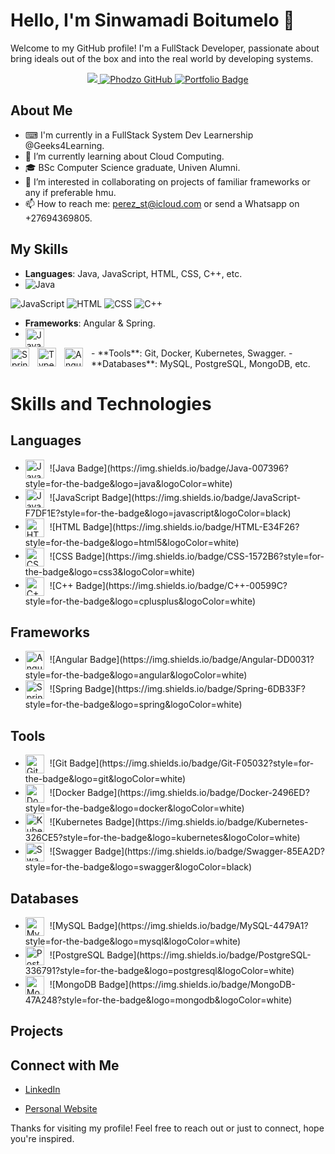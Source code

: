 # Hello, I'm Sinwamadi Boitumelo 👋

Welcome to my GitHub profile! I'm a FullStack Developer, passionate about bring ideals out of the box and into the real world by developing systems.

<p align="center">
 <a href="https://linkedin.com/in/boitumelo-sinwamadi/" target="_blank">
  <img src="https://img.shields.io/badge/LinkedIn-0077B5?style=for-the-badge&logo=linkedin&logoColor=white"/>
 </a>
 <a href="https://github.com/Boitumelo-perez" target="_blank">
  <img src="https://img.shields.io/badge/GitHub-000000?style=for-the-badge&logo=github&logoColor=white" alt="Phodzo GitHub" />
 </a>
  <a href="https://boitumelo-perez.github.io/Portfolio/" target="_blank">
  <img src="https://img.shields.io/badge/Portfolio-Visit%20Now-brightgreen?style=for-the-badge&logo=web&logoColor=white" alt="Portfolio Badge"/>
 </a>

</p>

## About Me

- ⌨ I'm currently in a FullStack System Dev Learnership @Geeks4Learning.
- 🌱 I’m currently learning about Cloud Computing.
- 🎓 BSc Computer Science graduate, Univen Alumni.
- 👯 I’m interested in collaborating on projects of familiar frameworks or any if preferable hmu.
- 📫 How to reach me: perez_st@icloud.com or send a Whatsapp on +27694369805.

## My Skills

- **Languages**: Java, JavaScript, HTML, CSS, C++, etc.
- <img src="https://img.shields.io/badge/Java-007396?style=for-the-badge&logo=java&logoColor=white" alt="Java" />
<img src="https://img.shields.io/badge/JavaScript-F7DF1E?style=for-the-badge&logo=javascript&logoColor=black" alt="JavaScript" />
<img src="https://img.shields.io/badge/HTML-E34F26?style=for-the-badge&logo=html5&logoColor=white" alt="HTML" />
<img src="https://img.shields.io/badge/CSS-1572B6?style=for-the-badge&logo=css3&logoColor=white" alt="CSS" />
<img src="https://img.shields.io/badge/C++-00599C?style=for-the-badge&logo=cplusplus&logoColor=white" alt="C++" />

- **Frameworks**: Angular & Spring.
- <img align="left" alt="Java" width="30px" style="padding-right:10px;" src="https://cdn.jsdelivr.net/gh/devicons/devicon/icons/java/java-original.svg"/>
<img align="left" alt="Spring" width="30px" style="padding-right:10px;" src="https://cdn.jsdelivr.net/gh/devicons/devicon/icons/spring/spring-original.svg" />
<img align="left" alt="TypeScript" width="30px" style="padding-right:10px;" src="https://cdn.jsdelivr.net/gh/devicons/devicon/icons/typescript/typescript-plain.svg" />
<img align="left" alt="Angular" width="30px" style="padding-right:10px;" src="https://cdn.jsdelivr.net/gh/devicons/devicon/icons/angularjs/angularjs-plain.svg" />
- **Tools**: Git, Docker, Kubernetes, Swagger.
- **Databases**: MySQL, PostgreSQL, MongoDB, etc.

# Skills and Technologies

## Languages
- <img src="https://cdn.jsdelivr.net/gh/devicons/devicon/icons/java/java-original.svg" alt="Java" width="30" style="vertical-align:middle; margin-right:5px;"> 
  ![Java Badge](https://img.shields.io/badge/Java-007396?style=for-the-badge&logo=java&logoColor=white)
- <img src="https://cdn.jsdelivr.net/gh/devicons/devicon/icons/javascript/javascript-original.svg" alt="JavaScript" width="30" style="vertical-align:middle; margin-right:5px;"> 
  ![JavaScript Badge](https://img.shields.io/badge/JavaScript-F7DF1E?style=for-the-badge&logo=javascript&logoColor=black)
- <img src="https://cdn.jsdelivr.net/gh/devicons/devicon/icons/html5/html5-original.svg" alt="HTML" width="30" style="vertical-align:middle; margin-right:5px;"> 
  ![HTML Badge](https://img.shields.io/badge/HTML-E34F26?style=for-the-badge&logo=html5&logoColor=white)
- <img src="https://cdn.jsdelivr.net/gh/devicons/devicon/icons/css3/css3-original.svg" alt="CSS" width="30" style="vertical-align:middle; margin-right:5px;"> 
  ![CSS Badge](https://img.shields.io/badge/CSS-1572B6?style=for-the-badge&logo=css3&logoColor=white)
- <img src="https://cdn.jsdelivr.net/gh/devicons/devicon/icons/cplusplus/cplusplus-original.svg" alt="C++" width="30" style="vertical-align:middle; margin-right:5px;"> 
  ![C++ Badge](https://img.shields.io/badge/C++-00599C?style=for-the-badge&logo=cplusplus&logoColor=white)

## Frameworks
- <img src="https://cdn.jsdelivr.net/gh/devicons/devicon/icons/angularjs/angularjs-original.svg" alt="Angular" width="30" style="vertical-align:middle; margin-right:5px;"> 
  ![Angular Badge](https://img.shields.io/badge/Angular-DD0031?style=for-the-badge&logo=angular&logoColor=white)
- <img src="https://cdn.jsdelivr.net/gh/devicons/devicon/icons/spring/spring-original.svg" alt="Spring" width="30" style="vertical-align:middle; margin-right:5px;"> 
  ![Spring Badge](https://img.shields.io/badge/Spring-6DB33F?style=for-the-badge&logo=spring&logoColor=white)

## Tools
- <img src="https://cdn.jsdelivr.net/gh/devicons/devicon/icons/git/git-original.svg" alt="Git" width="30" style="vertical-align:middle; margin-right:5px;"> 
  ![Git Badge](https://img.shields.io/badge/Git-F05032?style=for-the-badge&logo=git&logoColor=white)
- <img src="https://cdn.jsdelivr.net/gh/devicons/devicon/icons/docker/docker-original.svg" alt="Docker" width="30" style="vertical-align:middle; margin-right:5px;"> 
  ![Docker Badge](https://img.shields.io/badge/Docker-2496ED?style=for-the-badge&logo=docker&logoColor=white)
- <img src="https://cdn.jsdelivr.net/gh/devicons/devicon/icons/kubernetes/kubernetes-plain.svg" alt="Kubernetes" width="30" style="vertical-align:middle; margin-right:5px;"> 
  ![Kubernetes Badge](https://img.shields.io/badge/Kubernetes-326CE5?style=for-the-badge&logo=kubernetes&logoColor=white)
- <img src="https://cdn.jsdelivr.net/gh/devicons/devicon/icons/swagger/swagger-original.svg" alt="Swagger" width="30" style="vertical-align:middle; margin-right:5px;"> 
  ![Swagger Badge](https://img.shields.io/badge/Swagger-85EA2D?style=for-the-badge&logo=swagger&logoColor=black)

## Databases
- <img src="https://cdn.jsdelivr.net/gh/devicons/devicon/icons/mysql/mysql-original.svg" alt="MySQL" width="30" style="vertical-align:middle; margin-right:5px;"> 
  ![MySQL Badge](https://img.shields.io/badge/MySQL-4479A1?style=for-the-badge&logo=mysql&logoColor=white)
- <img src="https://cdn.jsdelivr.net/gh/devicons/devicon/icons/postgresql/postgresql-original.svg" alt="PostgreSQL" width="30" style="vertical-align:middle; margin-right:5px;"> 
  ![PostgreSQL Badge](https://img.shields.io/badge/PostgreSQL-336791?style=for-the-badge&logo=postgresql&logoColor=white)
- <img src="https://cdn.jsdelivr.net/gh/devicons/devicon/icons/mongodb/mongodb-original.svg" alt="MongoDB" width="30" style="vertical-align:middle; margin-right:5px;"> 
  ![MongoDB Badge](https://img.shields.io/badge/MongoDB-47A248?style=for-the-badge&logo=mongodb&logoColor=white)




## Projects
<!--
Here are a few projects I've worked on:

- **[Project Name](link-to-project)**: [brief description of the project].
- **[Project Name](link-to-project)**: [brief description of the project].
- **[Project Name](link-to-project)**: [brief description of the project].

## Contributions

I love contributing to open source projects. Here are a few repositories I've contributed to:

- **[Repository Name](link-to-repository)**: [brief description of your contributions].
- **[Repository Name](link-to-repository)**: [brief description of your contributions].
-->
## Connect with Me

- [LinkedIn](www.linkedin.com/in/boitumelo-sinwamadi-4546a6285)
<!-- [Twitter](your-twitter-profile) -->
- [Personal Website](your-website)

Thanks for visiting my profile! Feel free to reach out or just to connect, hope you're inspired.

<!-- -->
